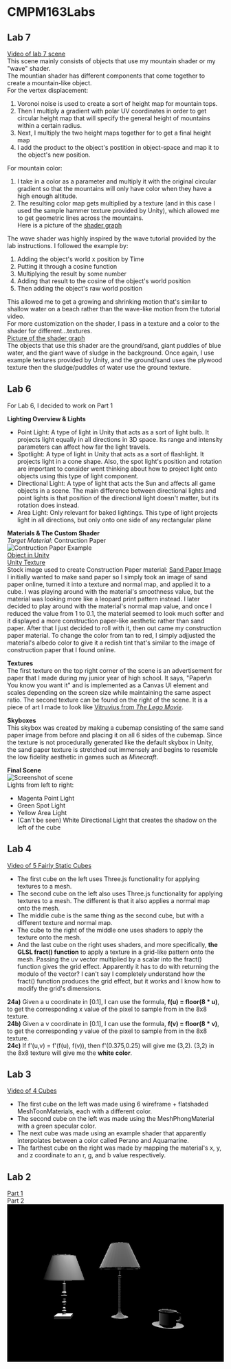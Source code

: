 # CMPM163Labs  
## Lab 7  
[Video of lab 7 scene](https://drive.google.com/file/d/1gcrzAg0VU-hmbUJKh5YWMnv3hzGlLv75/view?usp=sharing)  
This scene mainly consists of objects that use my mountain shader or my "wave" shader.  
The mountian shader has different components that come together to create a mountain-like object.  
For the vertex displacement:
1) Voronoi noise is used to create a sort of height map for mountain tops.  
2) Then I multiply a gradient with polar UV coordinates in order to get circular height map that will specify the general height of mountains within a certain radius.  
3) Next, I multiply the two height maps together for to get a final height map  
4) I add the product to the object's postition in object-space and map it to the object's new position.  


For mountain color:  
1) I take in a color as a parameter and multiply it with the original circular gradient so that the mountains will only have color when they have a high enough altitude.  
2) The resulting color map gets multiplied by a texture (and in this case I used the sample hammer texture provided by Unity), which allowed me to get geometric lines across the mountains.  
Here is a picture of the [shader graph](https://drive.google.com/file/d/1LdXFAMm7HboEkVp3iK8cxfwXiTS8kfsV/view?usp=sharing)


The wave shader was highly inspired by the wave tutorial provided by the lab instructions. I followed the example by:  
1) Adding the object's world x position by Time  
2) Putting it through a cosine function  
3) Multiplying the result by some number  
4) Adding that result to the cosine of the object's world position  
5) Then adding the object's raw world position  

This allowed me to get a growing and shrinking motion that's similar to shallow water on a beach rather than the wave-like motion from the tutorial video.  
For more customization on the shader, I pass in a texture and a color to the shader for different...textures.  
[Picture of the shader graph](https://drive.google.com/file/d/17FWkKv1xncgRgb7V-Vsk3dwoFIfRyCx0/view?usp=sharing)  
The objects that use this shader are the ground/sand, giant puddles of blue water, and the giant wave of sludge in the background. Once again, I use example textures provided by Unity, and the ground/sand uses the plywood texture then the sludge/puddles of water use the ground texture.

## Lab 6  
For Lab 6, I decided to work on Part 1  
  
**Lighting Overview & Lights**  
- Point Light: A type of light in Unity that acts as a sort of light bulb. It projects light equally in all directions in 3D space. Its range and intensity parameters can affect how far the light travels.  
- Spotlight: A type of light in Unity that acts as a sort of flashlight. It projects light in a cone shape. Also, the spot light's position and rotation are important to consider went thinking about how to project light onto objects using this type of light component.  
- Directional Light: A type of light that acts the Sun and affects all game objects in a scene. The main difference between directional lights and point lights is that position of the directional light doesn't matter, but its rotation does instead.  
- Area Light: Only relevant for baked lightings. This type of light projects light in all directions, but only onto one side of any rectangular plane  

**Materials & The Custom Shader**  
*Target Material:* Contruction Paper  
![Contruction Paper Example](https://riverside3d.com/files/riverside_content/color_swatches/Riverside_Holiday-Red.jpg)  
[Object in Unity](https://drive.google.com/file/d/1pSZrAQ2T275FIFo5uAmAuN6hBgg7GGan/view?usp=sharing)  
[Unity Texture](https://drive.google.com/file/d/1VRnkxFI5Pfz_81XPipI6HBQ8uX4hj9az/view?usp=sharing)  
Stock image used to create Construction Paper material: [Sand Paper Image](https://a.rgbimg.com/users/c/cr/crisderaud/600/mftZ3b6.jpg)  
I initially wanted to make sand paper so I simply took an image of sand paper online, turned it into a texture and normal map, and applied it to a cube. I was playing around with the material's smoothness value, but the material was looking more like a leopard print pattern instead. I later decided to play around with the material's normal map value, and once I reduced the value from 1 to 0.1, the material seemed to look much softer and it displayed a more construction paper-like aesthetic rather than sand paper. After that I just decided to roll with it, then out came my construction paper material. To change the color from tan to red, I simply adjjusted the material's albedo color to give it a redish tint that's similar to the image of construction paper that I found online.  
  
  **Textures**  
  The first texture on the top right corner of the scene is an advertisement for paper that I made during my junior year of high school. It says, "Paper\n You know you want it" and is implemented as a Canvas UI element and scales depending on the screen size while maintaining the same aspect ratio. The second texture can be found on the right of the scene. It is a piece of art I made to look like [Vitruvius from *The Lego Movie*](https://www.thoughtco.com/thmb/aHuXREOE3Ur2sAw-wKMSoHGuXAY=/1920x1080/smart/filters:no_upscale()/LEGO-vitruvius-56a02e2d3df78cafdaa06d8d.jpg).  
  
**Skyboxes**  
This skybox was created by making a cubemap consisting of the same sand paper image from before and placing it on all 6 sides of the cubemap. Since the texture is not procedurally generated like the default skybox in Unity, the sand paper texture is stretched out immensely and begins to resemble the low fidelity aesthetic in games such as *Minecraft*.  
  
**Final Scene**  
![Screenshot of scene](https://drive.google.com/file/d/13BCoNzpIAX61GLMCFNpKUAd-qkT6RS3X/view?usp=sharing)  
Lights from left to right:
- Magenta Point Light  
- Green Spot Light  
- Yellow Area Light
- (Can't be seen) White Directional Light that creates the shadow on the left of the cube
  
## Lab 4  
[Video of 5 Fairly Static Cubes](https://drive.google.com/open?id=1Cab6s-uDRfzhxwNkYRXNpPm9bTj6QRyv)  
- The first cube on the left uses Three.js functionality for applying textures to a mesh.  
- The second cube on the left also uses Three.js functionality for applying textures to a mesh. The different is that it also applies a normal map onto the mesh.  
- The middle cube is the same thing as the second cube, but with a different texture and normal map.
- The cube to the right of the middle one uses shaders to apply the texture onto the mesh.  
- And the last cube on the right uses shaders, and more specifically, **the GLSL fract() function** to apply a texture in a grid-like pattern onto the mesh. Passing the uv vector multiplied by a scalar into the fract() function gives the grid effect. Apparently it has to do with returning the modulo of the vector? I can't say I completely understand how the fract() function produces the grid effect, but it works and I know how to modify the grid's dimensions.  

**24a)** Given a u coordinate in [0.1], I can use the formula, **f(u) = floor(8 * u)**, to get the corresponding x value of the pixel to sample from in the 8x8 texture.  
**24b)** Given a v coordinate in [0.1], I can use the formula, **f(v) = floor(8 * v)**, to get the corresponding y value of the pixel to sample from in the 8x8 texture.  
**24c)** If f'(u,v) = f'(f(u), f(v)), then f'(0.375,0.25) will give me (3,2). (3,2) in the 8x8 texture will give me the **white color**.  
  
## Lab 3  
[Video of 4 Cubes](https://drive.google.com/open?id=1glBU7U0A-sg660rtpf8CkN4yMhhIApfE)  
- The first cube on the left was made using 6 wireframe + flatshaded MeshToonMaterials, each with a different color.  
- The second cube on the left was made using the MeshPhongMaterial with a green specular color.  
- The next cube was made using an example shader that apparently interpolates between a color called Perano and Aquamarine.  
- The farthest cube on the right was made by mapping the material's x, y, and z coordinate to an r, g, and b value respectively.
  
## Lab 2  
[Part 1](https://drive.google.com/open?id=1H8sRQeu4GFrrTNECBo6yhnfCkGMqBlyU)  
Part 2  
![Part 2](/lab-2/img/lab-2-part-2-screenshot.png)  
